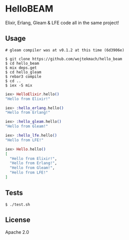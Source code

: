# HelloBEAM

Elixir, Erlang, Gleam & LFE code all in the same project!

## Usage

```
# gleam compiler was at v0.1.2 at this time (6d3906e)

$ git clone https://github.com/wojtekmach/hello_beam
$ cd hello_beam
$ mix deps.get
$ cd hello_gleam
$ rebar3 compile
$ cd ..
$ iex -S mix
```


```elixir
iex> HelloElixir.hello()
"Hello from Elixir!"

iex> :hello_erlang.hello()
"Hello from Erlang!"

iex> :hello_gleam.hello()
"Hello from Gleam!"

iex> :hello_lfe.hello()
"Hello from LFE!"

iex> Hello.hello()
[
  "Hello from Elixir!",
  "Hello from Erlang!",
  "Hello from Gleam!",
  "Hello from LFE!"
]
```

## Tests

```
$ ./test.sh
```

## License

Apache 2.0
